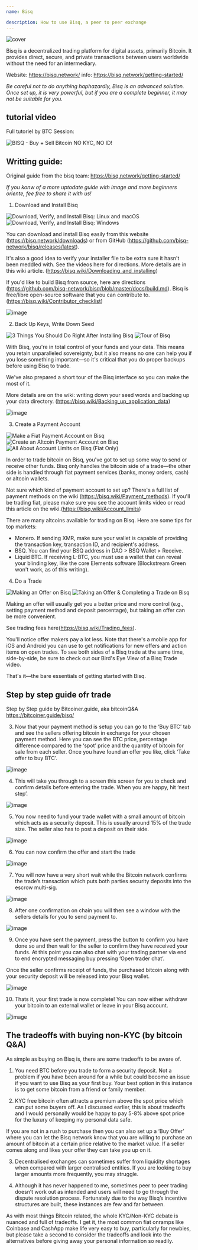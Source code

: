```yaml
---
name: Bisq

description: How to use Bisq, a peer to peer exchange
---
```


![cover](assets/cover.jpeg)

Bisq is a decentralized trading platform for digital assets, primarily Bitcoin. It provides direct, secure, and private transactions between users worldwide without the need for an intermediary.

Website: https://bisq.network/
info: https://bisq.network/getting-started/

_Be careful not to do anything haphazardly, Bisq is an advanced solution. Once set up, it is very powerful, but if you are a complete beginner, it may not be suitable for you._

## tutorial video

Full tutoriel by BTC Session:

![ BISQ - Buy + Sell Bitcoin NO KYC, NO ID! ](https://youtu.be/4LyEKA5Iq9I)

## Writting guide:

Original guide from the bisq team: https://bisq.network/getting-started/

_If you konw of a more uptodate guide with image and more beginners oriente, fee free to share it with us!_

1. Download and Install Bisq

![Download, Verify, and Install Bisq: Linux and macOS](https://youtu.be/dTfM4AsxNHY)
![Download, Verify, and Install Bisq: Windows](https://youtu.be/XABzwXw6X0A)

You can download and install Bisq easily from this website (https://bisq.network/downloads) or from GitHub (https://github.com/bisq-network/bisq/releases/latest).

It's also a good idea to verify your installer file to be extra sure it hasn't been meddled with. See the videos here for directions. More details are in this wiki article. (https://bisq.wiki/Downloading_and_installing)

If you'd like to build Bisq from source, here are directions (https://github.com/bisq-network/bisq/blob/master/docs/build.md). Bisq is free/libre open-source software that you can contribute to. (https://bisq.wiki/Contributor_checklist)

![image](assets/1.png)

2. Back Up Keys, Write Down Seed

![3 Things You Should Do Right After Installing Bisq](https://youtu.be/JSwMcQAT_CA)
![Tour of Bisq](https://youtu.be/HDkzUl9wibc)

With Bisq, you're in total control of your funds and your data. This means you retain unparalleled sovereignty, but it also means no one can help you if you lose something important—so it's critical that you do proper backups before using Bisq to trade.

We've also prepared a short tour of the Bisq interface so you can make the most of it.

More details are on the wiki: writing down your seed words and backing up
your data directory. (https://bisq.wiki/Backing_up_application_data)

![image](assets/2.png)

3. Create a Payment Account

![Make a Fiat Payment Account on Bisq](https://youtu.be/nDgT_kFC-9Y)
![Create an Altcoin Payment Account on Bisq](https://youtu.be/33UTotkxw_0)
![All About Account Limits on Bisq (Fiat Only)](https://youtu.be/TP5Zh6IJPVo)

In order to trade bitcoin on Bisq, you've got to set up some way to send or receive other funds. Bisq only handles the bitcoin side of a trade—the other side is handled through fiat payment services (banks, money orders, cash) or altcoin wallets.

Not sure which kind of payment account to set up? There's a full list of payment methods on the wiki (https://bisq.wiki/Payment_methods). If you'll be trading fiat, please make sure you see the account limits video or read this article on the wiki.(https://bisq.wiki/Account_limits)

There are many altcoins available for trading on Bisq. Here are some tips for top markets:

- Monero. If sending XMR, make sure your wallet is capable of providing the transaction key, transaction ID, and recipient's address.
- BSQ. You can find your BSQ address in DAO > BSQ Wallet > Receive.
- Liquid BTC. If receiving L-BTC, you must use a wallet that can reveal your blinding key, like the core Elements software (Blockstream Green won't work, as of this writing).

4. Do a Trade

![Making an Offer on Bisq](https://youtu.be/w7Uvv-xrxn8)
![Taking an Offer & Completing a Trade on Bisq](https://youtu.be/E6AOgXajK_E)

Making an offer will usually get you a better price and more control (e.g., setting payment method and deposit percentage), but taking an offer can be more convenient.

See trading fees here(https://bisq.wiki/Trading_fees).

You'll notice offer makers pay a lot less. Note that there's a mobile app for iOS and Android you can use to get notifications for new offers and action items on open trades. To see both sides of a Bisq trade at the same time, side-by-side, be sure to check out our Bird's Eye View of a Bisq Trade video.

That's it—the bare essentials of getting started with Bisq.

## Step by step guide ofr trade

Step by Step guide by Bitcoiner.guide, aka bitcoinQ&A https://bitcoiner.guide/bisq/

3. Now that your payment method is setup you can go to the ‘Buy BTC’ tab and see the sellers offering bitcoin in exchange for your chosen payment method. Here you can see the BTC price, percentage difference compared to the ‘spot’ price and the quantity of bitcoin for sale from each seller. Once you have found an offer you like, click ‘Take offer to buy BTC’.

![image](assets/3.png)

4. This will take you through to a screen this screen for you to check and confirm details before entering the trade. When you are happy, hit ‘next step’.

![image](assets/4.png)

5. You now need to fund your trade wallet with a small amount of bitcoin which acts as a security deposit. This is usually around 15% of the trade size. The seller also has to post a deposit on their side.

![image](assets/5.png)

6. You can now confirm the offer and start the trade

![image](assets/6.png)

7. You will now have a very short wait while the Bitcoin network confirms the trade’s transaction which puts both parties security deposits into the escrow multi-sig.

![image](assets/7.png)

8. After one confirmation on chain you will then see a window with the sellers details for you to send payment to.

![image](assets/8.png)

9. Once you have sent the payment, press the button to confirm you have done so and then wait for the seller to confirm they have received your funds. At this point you can also chat with your trading partner via end to end encrypted messaging buy pressing ‘Open trader chat’.

Once the seller confirms receipt of funds, the purchased bitcoin along with your security deposit will be released into your Bisq wallet.

![image](assets/9.png)

10. Thats it, your first trade is now complete! You can now either withdraw your bitcoin to an external wallet or leave in your Bisq account.

![image](assets/10.png)

## The tradeoffs with buying non-KYC (by bitcoin Q&A)

As simple as buying on Bisq is, there are some tradeoffs to be aware of.

1. You need BTC before you trade to form a security deposit. Not a problem if you have been around for a while but could become an issue if you want to use Bisq as your first buy. Your best option in this instance is to get some bitcoin from a friend or family member.

2. KYC free bitcoin often attracts a premium above the spot price which can put some buyers off. As I discussed earlier, this is about tradeoffs and I would personally would be happy to pay 5-8% above spot price for the luxury of keeping my personal data safe.

If you are not in a rush to purchase then you can also set up a ‘Buy Offer’ where you can let the Bisq network know that you are willing to purchase an amount of bitcoin at a certain price relative to the market value. If a seller comes along and likes your offer they can take you up on it.

3. Decentralised exchanges can sometimes suffer from liquidity shortages when compared with larger centralised entities. If you are looking to buy larger amounts more frequently, you may struggle.

4. Although it has never happened to me, sometimes peer to peer trading doesn’t work out as intended and users will need to go through the dispute resolution process. Fortunately due to the way Bisq’s incentive structures are built, these instances are few and far between.

As with most things Bitcoin related, the whole KYC/Non-KYC debate is nuanced and full of tradeoffs. I get it, the most common fiat onramps like Coinbase and CashApp make life very easy to buy, particularly for newbies, but please take a second to consider the tradeoffs and look into the alternatives before giving away your personal information so readily.

